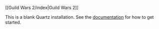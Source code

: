 [[Guild Wars 2/index|Guild Wars 2]]

This is a blank Quartz installation.
See the [documentation](https://quartz.jzhao.xyz) for how to get started.
